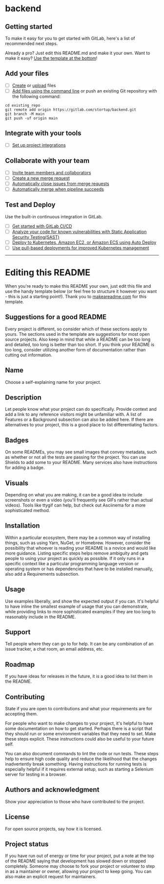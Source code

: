 # backend

## Getting started

To make it easy for you to get started with GitLab, here's a list of recommended
next steps.

Already a pro? Just edit this README.md and make it your own. Want to make it
easy? [Use the template at the bottom](#editing-this-readme)!

## Add your files

- [ ] [Create](https://gitlab.com/-/experiment/new_project_readme_content:25589bb094e2a2620fe6222b8a978850?https://docs.gitlab.com/ee/user/project/repository/web_editor.html#create-a-file)
  or
  [upload](https://gitlab.com/-/experiment/new_project_readme_content:25589bb094e2a2620fe6222b8a978850?https://docs.gitlab.com/ee/user/project/repository/web_editor.html#upload-a-file)
  files
- [ ] [Add files using the command line](https://gitlab.com/-/experiment/new_project_readme_content:25589bb094e2a2620fe6222b8a978850?https://docs.gitlab.com/ee/gitlab-basics/add-file.html#add-a-file-using-the-command-line)
  or push an existing Git repository with the following command:

```
cd existing_repo
git remote add origin https://gitlab.com/stortup/backend.git
git branch -M main
git push -uf origin main
```

## Integrate with your tools

- [ ] [Set up project integrations](https://gitlab.com/-/experiment/new_project_readme_content:25589bb094e2a2620fe6222b8a978850?https://docs.gitlab.com/ee/user/project/integrations/)

## Collaborate with your team

- [ ] [Invite team members and collaborators](https://gitlab.com/-/experiment/new_project_readme_content:25589bb094e2a2620fe6222b8a978850?https://docs.gitlab.com/ee/user/project/members/)
- [ ] [Create a new merge request](https://gitlab.com/-/experiment/new_project_readme_content:25589bb094e2a2620fe6222b8a978850?https://docs.gitlab.com/ee/user/project/merge_requests/creating_merge_requests.html)
- [ ] [Automatically close issues from merge requests](https://gitlab.com/-/experiment/new_project_readme_content:25589bb094e2a2620fe6222b8a978850?https://docs.gitlab.com/ee/user/project/issues/managing_issues.html#closing-issues-automatically)
- [ ] [Automatically merge when pipeline succeeds](https://gitlab.com/-/experiment/new_project_readme_content:25589bb094e2a2620fe6222b8a978850?https://docs.gitlab.com/ee/user/project/merge_requests/merge_when_pipeline_succeeds.html)

## Test and Deploy

Use the built-in continuous integration in GitLab.

- [ ] [Get started with GitLab CI/CD](https://gitlab.com/-/experiment/new_project_readme_content:25589bb094e2a2620fe6222b8a978850?https://docs.gitlab.com/ee/ci/quick_start/index.html)
- [ ] [Analyze your code for known vulnerabilities with Static Application Security Testing(SAST)](https://gitlab.com/-/experiment/new_project_readme_content:25589bb094e2a2620fe6222b8a978850?https://docs.gitlab.com/ee/user/application_security/sast/)
- [ ] [Deploy to Kubernetes, Amazon EC2, or Amazon ECS using Auto Deploy](https://gitlab.com/-/experiment/new_project_readme_content:25589bb094e2a2620fe6222b8a978850?https://docs.gitlab.com/ee/topics/autodevops/requirements.html)
- [ ] [Use pull-based deployments for improved Kubernetes management](https://gitlab.com/-/experiment/new_project_readme_content:25589bb094e2a2620fe6222b8a978850?https://docs.gitlab.com/ee/user/clusters/agent/)

---

# Editing this README

When you're ready to make this README your own, just edit this file and use the
handy template below (or feel free to structure it however you want - this is
just a starting point!). Thank you to
[makeareadme.com](https://gitlab.com/-/experiment/new_project_readme_content:25589bb094e2a2620fe6222b8a978850?https://www.makeareadme.com/)
for this template.

## Suggestions for a good README

Every project is different, so consider which of these sections apply to yours.
The sections used in the template are suggestions for most open source projects.
Also keep in mind that while a README can be too long and detailed, too long is
better than too short. If you think your README is too long, consider utilizing
another form of documentation rather than cutting out information.

## Name

Choose a self-explaining name for your project.

## Description

Let people know what your project can do specifically. Provide context and add a
link to any reference visitors might be unfamiliar with. A list of Features or a
Background subsection can also be added here. If there are alternatives to your
project, this is a good place to list differentiating factors.

## Badges

On some READMEs, you may see small images that convey metadata, such as whether
or not all the tests are passing for the project. You can use Shields to add
some to your README. Many services also have instructions for adding a badge.

## Visuals

Depending on what you are making, it can be a good idea to include screenshots
or even a video (you'll frequently see GIFs rather than actual videos). Tools
like ttygif can help, but check out Asciinema for a more sophisticated method.

## Installation

Within a particular ecosystem, there may be a common way of installing things,
such as using Yarn, NuGet, or Homebrew. However, consider the possibility that
whoever is reading your README is a novice and would like more guidance. Listing
specific steps helps remove ambiguity and gets people to using your project as
quickly as possible. If it only runs in a specific context like a particular
programming language version or operating system or has dependencies that have
to be installed manually, also add a Requirements subsection.

## Usage

Use examples liberally, and show the expected output if you can. It's helpful to
have inline the smallest example of usage that you can demonstrate, while
providing links to more sophisticated examples if they are too long to
reasonably include in the README.

## Support

Tell people where they can go to for help. It can be any combination of an issue
tracker, a chat room, an email address, etc.

## Roadmap

If you have ideas for releases in the future, it is a good idea to list them in
the README.

## Contributing

State if you are open to contributions and what your requirements are for
accepting them.

For people who want to make changes to your project, it's helpful to have some
documentation on how to get started. Perhaps there is a script that they should
run or some environment variables that they need to set. Make these steps
explicit. These instructions could also be useful to your future self.

You can also document commands to lint the code or run tests. These steps help
to ensure high code quality and reduce the likelihood that the changes
inadvertently break something. Having instructions for running tests is
especially helpful if it requires external setup, such as starting a Selenium
server for testing in a browser.

## Authors and acknowledgment

Show your appreciation to those who have contributed to the project.

## License

For open source projects, say how it is licensed.

## Project status

If you have run out of energy or time for your project, put a note at the top of
the README saying that development has slowed down or stopped completely.
Someone may choose to fork your project or volunteer to step in as a maintainer
or owner, allowing your project to keep going. You can also make an explicit
request for maintainers.

